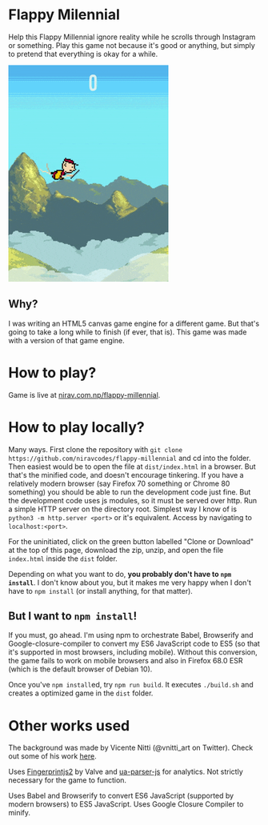# Flappy Milennial

Help this Flappy Millennial ignore reality while he scrolls through Instagram or something. Play this game not because it's good or anything, but simply to pretend that everything is okay for a while.

![preview of game](assets/preview.gif)

## Why? 

I was writing an HTML5 canvas game engine for a different game. But that's going to take a long while to finish (if ever, that is).
This game was made with a version of that game engine.

# How to play?

Game is live at [nirav.com.np/flappy-millennial](https://nirav.com.np/flappy-millennial).

# How to play locally?

Many ways. First clone the repository with `git clone https://github.com/niravcodes/flappy-millennial` and cd into the folder.
Then easiest would be to open the file at `dist/index.html` in a browser. But that's the minified code, and doesn't encourage tinkering.
If you have a relatively modern browser (say Firefox 70 something or Chrome 80 something) you should be able to run the development code 
just fine. But the development code uses js modules, so it must be served over http. Run a simple HTTP server on the directory root. Simplest 
way I know of is `python3 -m http.server <port>` or it's equivalent. Access by navigating to `localhost:<port>`.    

For the uninitiated, click on the green button labelled "Clone or Download" at the top of this page, download the zip, unzip, and open the file `index.html` 
inside the `dist` folder.

Depending on what you want to do, **you probably don't have to `npm install`**. I don't know about you, but it makes me very happy when I don't
have to `npm install` (or install anything, for that matter).

## But I want to `npm install`!

If you must, go ahead. I'm using npm to orchestrate Babel, Browserify and Google-closure-compiler to convert my ES6 JavaScript code to ES5 (so that
it's supported in most browsers, including mobile). Without this conversion, the game fails to work on mobile browsers and also in Firefox 68.0 ESR 
(which is the default browser of Debian 10). 

Once you've `npm install`ed, try `npm run build`. It executes `./build.sh` and creates a optimized game in the `dist` folder.

# Other works used

The background was made by Vicente Nitti (@vnitti_art on Twitter). Check out some of his work [here](https://vnitti.itch.io/).

Uses [Fingerprintjs2](https://github.com/Valve/fingerprintjs2) by Valve and 
[ua-parser-js](https://github.com/faisalman/ua-parser-js) for analytics. Not strictly 
necessary for the game to function.

Uses Babel and Browserify to convert ES6 JavaScript (supported by modern browsers) to
ES5 JavaScript. Uses Google Closure Compiler to minify.